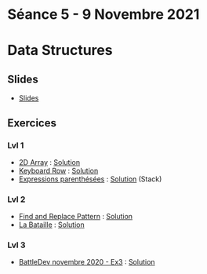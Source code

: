 # Séance 5 - 9 Novembre 2021
# Data Structures
## Slides
  - [Slides](Cours5-DataStructures.pdf)
## Exercices
### Lvl 1
  - [2D Array](https://www.hackerrank.com/challenges/2d-array/problem) : [Solution](2DArrays.py)
  - [Keyboard Row](https://leetcode.com/problems/keyboard-row/) : [Solution](keyboard-row.py)
  - [Expressions parenthésées](https://www.codingame.com/ide/puzzle/brackets-extreme-edition) : [Solution](expressions-parenthésées.py) (Stack)
### Lvl 2
  - [Find and Replace Pattern](https://leetcode.com/problems/find-and-replace-pattern/) : [Solution](find-and-replace-pattern.py)
  - [La Bataille](https://www.codingame.com/ide/puzzle/winamax-battle) : [Solution](bataille.py)
### Lvl 3
  - [BattleDev novembre 2020 - Ex3](https://www.isograd-testingservices.com/FR/solutions-challenges-de-code?cts_id=70) : [Solution](battledev-nov-20-3.py)
